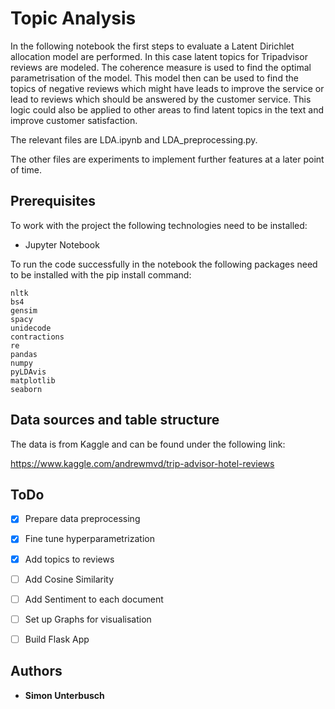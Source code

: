# Topic Analysis

In the following notebook the first steps to evaluate a Latent Dirichlet allocation model are performed.
In this case latent topics for Tripadvisor reviews are modeled. The coherence measure is used to find the optimal parametrisation of the model.
This model then can be used to find the topics of negative reviews which might have leads to improve the service or lead to reviews
which should be answered by the customer service.
This logic could also be applied to other areas to find latent topics in the text and improve customer satisfaction.

The relevant files are LDA.ipynb and LDA_preprocessing.py. 

The other files are experiments to implement further features at a later point of time.


## Prerequisites

To work with the project the following technologies need to be installed:

- Jupyter Notebook

To run the code successfully in the notebook the following packages need to be installed with the pip install command:

```
nltk
bs4
gensim
spacy
unidecode
contractions
re
pandas
numpy
pyLDAvis
matplotlib
seaborn
```


## Data sources and table structure

The data is from Kaggle and can be found under the following link:

https://www.kaggle.com/andrewmvd/trip-advisor-hotel-reviews


## ToDo

- [x] Prepare data preprocessing
- [x] Fine tune hyperparametrization
- [x] Add topics to reviews
- [ ] Add Cosine Similarity
- [ ] Add Sentiment to each document
- [ ] Set up Graphs for visualisation 
- [ ] Build Flask App



## Authors

* **Simon Unterbusch**